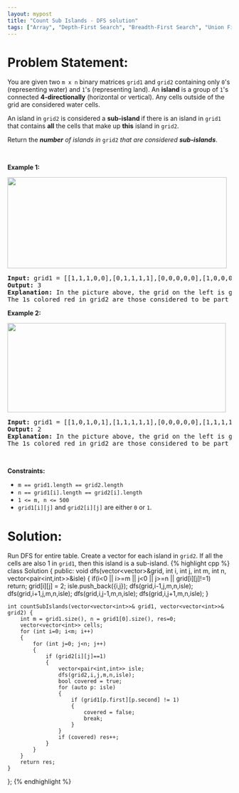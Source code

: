 ```yaml
---
layout: mypost
title: "Count Sub Islands - DFS solution"
tags: ["Array", "Depth-First Search", "Breadth-First Search", "Union Find", "Matrix", "C++", "Medium"]
---
```

# Problem Statement:
<p>You are given two <code>m x n</code> binary matrices <code>grid1</code> and <code>grid2</code> containing only <code>0</code>&#39;s (representing water) and <code>1</code>&#39;s (representing land). An <strong>island</strong> is a group of <code>1</code>&#39;s connected <strong>4-directionally</strong> (horizontal or vertical). Any cells outside of the grid are considered water cells.</p>

<p>An island in <code>grid2</code> is considered a <strong>sub-island </strong>if there is an island in <code>grid1</code> that contains <strong>all</strong> the cells that make up <strong>this</strong> island in <code>grid2</code>.</p>

<p>Return the <em><strong>number</strong> of islands in </em><code>grid2</code> <em>that are considered <strong>sub-islands</strong></em>.</p>

<p>&nbsp;</p>
<p><strong class="example">Example 1:</strong></p>
<img alt="" src="https://assets.leetcode.com/uploads/2021/06/10/test1.png" style="width: 493px; height: 205px;" />
<pre>
<strong>Input:</strong> grid1 = [[1,1,1,0,0],[0,1,1,1,1],[0,0,0,0,0],[1,0,0,0,0],[1,1,0,1,1]], grid2 = [[1,1,1,0,0],[0,0,1,1,1],[0,1,0,0,0],[1,0,1,1,0],[0,1,0,1,0]]
<strong>Output:</strong> 3
<strong>Explanation: </strong>In the picture above, the grid on the left is grid1 and the grid on the right is grid2.
The 1s colored red in grid2 are those considered to be part of a sub-island. There are three sub-islands.
</pre>

<p><strong class="example">Example 2:</strong></p>
<img alt="" src="https://assets.leetcode.com/uploads/2021/06/03/testcasex2.png" style="width: 491px; height: 201px;" />
<pre>
<strong>Input:</strong> grid1 = [[1,0,1,0,1],[1,1,1,1,1],[0,0,0,0,0],[1,1,1,1,1],[1,0,1,0,1]], grid2 = [[0,0,0,0,0],[1,1,1,1,1],[0,1,0,1,0],[0,1,0,1,0],[1,0,0,0,1]]
<strong>Output:</strong> 2 
<strong>Explanation: </strong>In the picture above, the grid on the left is grid1 and the grid on the right is grid2.
The 1s colored red in grid2 are those considered to be part of a sub-island. There are two sub-islands.
</pre>

<p>&nbsp;</p>
<p><strong>Constraints:</strong></p>

<ul>
	<li><code>m == grid1.length == grid2.length</code></li>
	<li><code>n == grid1[i].length == grid2[i].length</code></li>
	<li><code>1 &lt;= m, n &lt;= 500</code></li>
	<li><code>grid1[i][j]</code> and <code>grid2[i][j]</code> are either <code>0</code> or <code>1</code>.</li>
</ul>

# Solution:
Run DFS for entire table. Create a vector for each island in `grid2`. If all the cells are also 1 in `grid1`, then this island is a sub-island.
 {% highlight cpp %} 
class Solution {
public:
    void dfs(vector<vector<int>>&grid, int i, int j, int m, int n, vector<pair<int,int>>&isle)
    {
        if(i<0 || i>=m || j<0 || j>=n || grid[i][j]!=1) return;
        grid[i][j] = 2;
        isle.push_back({i,j});
        dfs(grid,i-1,j,m,n,isle);
        dfs(grid,i+1,j,m,n,isle);
        dfs(grid,i,j-1,m,n,isle);
        dfs(grid,i,j+1,m,n,isle);
    }

    int countSubIslands(vector<vector<int>>& grid1, vector<vector<int>>& grid2) {
        int m = grid1.size(), n = grid1[0].size(), res=0;
        vector<vector<int>> cells;
        for (int i=0; i<m; i++)
        {
            for (int j=0; j<n; j++)
            {
                if (grid2[i][j]==1)
                {
                    vector<pair<int,int>> isle;
                    dfs(grid2,i,j,m,n,isle);
                    bool covered = true;
                    for (auto p: isle)
                    {
                        if (grid1[p.first][p.second] != 1)
                        {
                            covered = false;
                            break;
                        }
                    }
                    if (covered) res++;
                }
            }
        }
        return res;
    }
};
 {% endhighlight %}